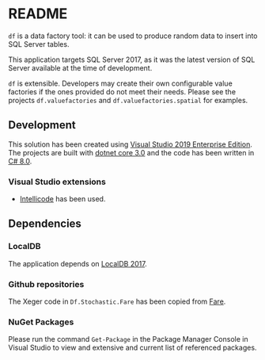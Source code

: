 # README

```df``` is a data factory tool: it can be used to produce random data to insert into SQL Server tables.

This application targets SQL Server 2017, as it was the latest version of SQL Server available at the time of development.

```df``` is extensible. Developers may create their own configurable value factories if the ones provided do not meet their needs. Please see the projects ```df.valuefactories``` and ```df.valuefactories.spatial``` for examples.

## Development
This solution has been created using [Visual Studio 2019 Enterprise Edition](https://visualstudio.com). The projects are built with [dotnet core 3.0](https://dotnet.microsoft.com/download/dotnet-core/3.0) and the code has been written in [C# 8.0](https://github.com/dotnet/csharplang).

### Visual Studio extensions
* [Intellicode](https://prod.intellicode.vsengsaas.visualstudio.com/get?m=3F21C15928EE4133BC0355CA68388B50) has been used.

## Dependencies

### LocalDB
The application depends on [LocalDB 2017](https://download.microsoft.com/download/E/F/2/EF23C21D-7860-4F05-88CE-39AA114B014B/SqlLocalDB.msi).

### Github repositories
The Xeger code in ```Df.Stochastic.Fare``` has been copied from [Fare](https://github.com/moodmosaic/Fare).

### NuGet Packages
Please run the command ```Get-Package``` in the Package Manager Console in Visual Studio to view and extensive and current list of referenced packages.

